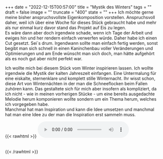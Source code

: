 +++
date = "2022-12-15T00:57:00"
title = "Mystik des Winters"
tags = ""
draft = false
image = ""
truncate = "400"
state = ""
+++
Ich möchte gerne meine bisher anspruchsvollste Eigenkomposition vorstellen. Anspruchsvoll daher, weil ich über eine Woche für dieses Stück gebraucht habe und mehr als nur einmal kurz davor stand das Projekt auf Eis zu legen.\
Es wäre dann aber doch irgendwie schade, wenn ich Tage der Arbeit und ewiges hin und her rendern einfach verwerfen würde. Daher habe ich einen Cut gesetzt. Sei´s drum. Irgendwann sollte man einfach fertig werden, sonst begibt man sich schnell in einen Kaninchenbau voller Veränderungen und Optimierungen und am Ende wünscht man sich doch, man hätte aufgehört als es noch gut aber nicht perfekt war.

Ich wollte mich bei diesem Stück vom Winter inspirieren lassen. Ich wollte irgendwie die Mystik der kalten Jahreszeit einfangen. Eine Untermalung für eine eiskalte, sternenklare und komplett stille Winternacht. Ihr wisst schon, diese Art von Winternächten in der man die Schneeflocken beim Fallen zuhören kann. Das gestaltete sich für mich aber insofern als kompliziert, da ich nicht - wie in meinen vorherigen Stücke - um eine bereits ausgedachte Melodie herum komponieren wollte sondern um ein Thema herum, welches ich vorgegeben habe.\
Manchmal hat man Inspiration und kann die Idee umsetzen und manchmal hat man eine Idee zu der man die Inspiration erst sammeln muss.

{{< rawhtml >}} 
 <audio controls>
  <source src="https://github.com/sechseinszwei/files/raw/main/mystik-des-winters.mp3?raw=true" type="audio/mpeg">
Your browser does not support the audio element.
</audio><br /><br /><br /> 
{{< /rawhtml >}}
